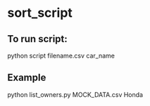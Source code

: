 # sort_script
## To run script:
python script filename.csv car_name

## Example

python list_owners.py MOCK_DATA.csv Honda
